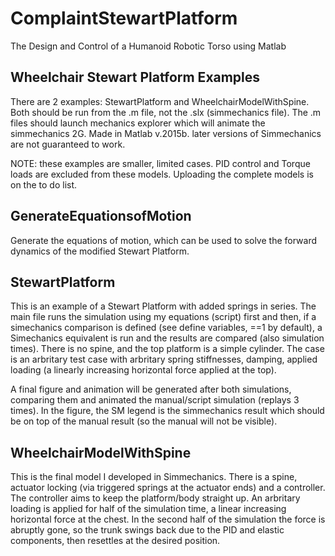 # ComplaintStewartPlatform
The Design and Control of a Humanoid Robotic Torso using Matlab

## Wheelchair Stewart Platform Examples
There are 2 examples: StewartPlatform and WheelchairModelWithSpine. Both should be run from the .m file, not the .slx (simmechanics file). The .m files should launch mechanics explorer which will animate the simmechanics 2G. Made in Matlab v.2015b. later versions of Simmechanics are not guaranteed to work.

NOTE: these examples are smaller, limited cases. PID control and Torque loads are excluded from these models. Uploading the complete models is on the to do list.

## GenerateEquationsofMotion
Generate the equations of motion, which can be used to solve the forward dynamics of the modified Stewart Platform.


## StewartPlatform
This is an example of a Stewart Platform with added springs in series. The main file runs the simulation using my equations (script) first and then, if a simechanics comparison is defined (see define variables, ==1 by default), a Simechanics equivalent is run and the results are compared (also simulation times). There is no spine, and the top platform is a simple cylinder.
The case is an arbritary test case with arbritary spring stiffnesses, damping, applied loading (a linearly increasing horizontal force applied at the top).

A final figure and animation will be generated after both simulations, comparing them and animated the manual/script simulation (replays 3 times). In the figure, the SM legend is the simmechanics result which should be on top of the manual result (so the manual will not be visible).


## WheelchairModelWithSpine
This is the final model I developed in Simmechanics. There is a spine, actuator locking (via triggered springs at the actuator ends) and a controller. The controller aims to keep the platform/body straight up. An arbritary loading is applied for half of the simulation time, a linear increasing horizontal force at the chest. In the second half of the simulation the force is abruptly gone, so the trunk swings back due to the PID and elastic components, then resettles at the desired position.
